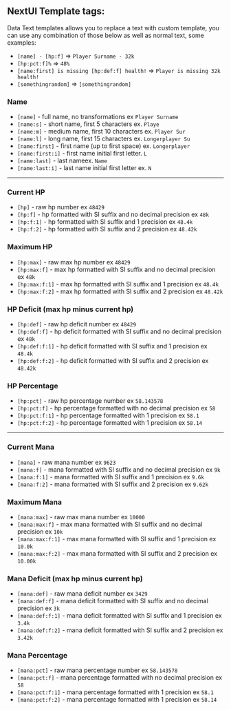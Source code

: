 ## NextUI Template tags:

Data Text templates allows you to replace a text with custom template,
you can use any combination of those below as well as normal text,
some examples:

* `[name] - [hp:f]` => `Player Surname - 32k`
* `[hp:pct:f]%` => `48%`
* `[name:first] is missing [hp:def:f] health!` => `Player is missing 32k health!`
* `[somethingrandom]` => `[somethingrandom]`

### Name

* `[name]` - full name, no transformations ex `Player Surname`
* `[name:s]` - short name, first 5 characters ex. `Playe`
* `[name:m]` - medium name, first 10 characters ex. `Player Sur`
* `[name:l]` - long name, first 15 characters ex. `Longerplayer Su`
* `[name:first]` - first name (up to first space) ex. `Longerplayer`
* `[name:first:i]` - first name initial first letter. `L`
* `[name:last]` - last nameex. `Name`
* `[name:last:i]` - last name initial first letter ex. `N`

---

### Current HP

* `[hp]` - raw hp number ex `48429`
* `[hp:f]` - hp formatted with SI suffix and no decimal precision ex `48k`
* `[hp:f:1]` - hp formatted with SI suffix and 1 precision ex `48.4k`
* `[hp:f:2]` - hp formatted with SI suffix and 2 precision ex `48.42k`

### Maximum HP

* `[hp:max]` - raw max hp number ex `48429`
* `[hp:max:f]` - max hp formatted with SI suffix and no decimal precision ex `48k`
* `[hp:max:f:1]` - max hp formatted with SI suffix and 1 precision ex `48.4k`
* `[hp:max:f:2]` - max hp formatted with SI suffix and 2 precision ex `48.42k`

### HP Deficit (max hp minus current hp)

* `[hp:def]` - raw hp deficit number ex `48429`
* `[hp:def:f]` - hp deficit formatted with SI suffix and no decimal precision ex `48k`
* `[hp:def:f:1]` - hp deficit formatted with SI suffix and 1 precision ex `48.4k`
* `[hp:def:f:2]` - hp deficit formatted with SI suffix and 2 precision ex `48.42k`


### HP Percentage

* `[hp:pct]` - raw hp percentage number ex `58.143578`
* `[hp:pct:f]` - hp percentage formatted with no decimal precision ex `58`
* `[hp:pct:f:1]` - hp percentage formatted with 1 precision ex `58.1`
* `[hp:pct:f:2]` - hp percentage formatted with 1 precision ex `58.14`

---

### Current Mana

* `[mana]` - raw mana number ex `9623`
* `[mana:f]` - mana formatted with SI suffix and no decimal precision ex `9k`
* `[mana:f:1]` - mana formatted with SI suffix and 1 precision ex `9.6k`
* `[mana:f:2]` - mana formatted with SI suffix and 2 precision ex `9.62k`

### Maximum Mana

* `[mana:max]` - raw max mana number ex `10000`
* `[mana:max:f]` - max mana formatted with SI suffix and no decimal precision ex `10k`
* `[mana:max:f:1]` - max mana formatted with SI suffix and 1 precision ex `10.0k`
* `[mana:max:f:2]` - max mana formatted with SI suffix and 2 precision ex `10.00k`

### Mana Deficit (max hp minus current hp)

* `[mana:def]` - raw mana deficit number ex `3429`
* `[mana:def:f]` - mana deficit formatted with SI suffix and no decimal precision ex `3k`
* `[mana:def:f:1]` - mana deficit formatted with SI suffix and 1 precision ex `3.4k`
* `[mana:def:f:2]` - mana deficit formatted with SI suffix and 2 precision ex `3.42k`

### Mana Percentage

* `[mana:pct]` - raw mana percentage number ex `58.143578`
* `[mana:pct:f]` - mana percentage formatted with no decimal precision ex `58`
* `[mana:pct:f:1]` - mana percentage formatted with 1 precision ex `58.1`
* `[mana:pct:f:2]` - mana percentage formatted with 1 precision ex `58.14`


